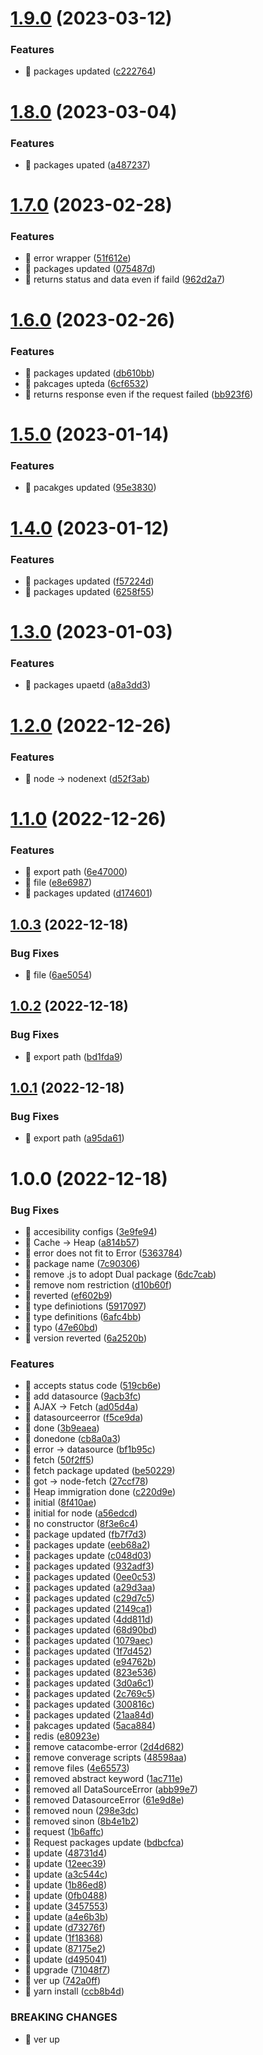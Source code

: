 # [1.9.0](https://github.com/jamashita/catacombe/compare/v1.8.0...v1.9.0) (2023-03-12)


### Features

* 🎸 packages updated ([c222764](https://github.com/jamashita/catacombe/commit/c222764f9d53973f089f3e9971c13273f4e3d758))

# [1.8.0](https://github.com/jamashita/catacombe/compare/v1.7.0...v1.8.0) (2023-03-04)


### Features

* 🎸 packages upated ([a487237](https://github.com/jamashita/catacombe/commit/a487237f7097897012e025f05a6a378557f76ec4))

# [1.7.0](https://github.com/jamashita/catacombe/compare/v1.6.0...v1.7.0) (2023-02-28)


### Features

* 🎸 error wrapper ([51f612e](https://github.com/jamashita/catacombe/commit/51f612efd50ca04c212c0e95d13c8effeb1386ba))
* 🎸 packages updated ([075487d](https://github.com/jamashita/catacombe/commit/075487debab6251626cbb2b0956e0bcfee56d207))
* 🎸 returns status and data even if faild ([962d2a7](https://github.com/jamashita/catacombe/commit/962d2a78e7b37c5869fb4a5412ab6c4022c34a47))

# [1.6.0](https://github.com/jamashita/catacombe/compare/v1.5.0...v1.6.0) (2023-02-26)


### Features

* 🎸 packages updated ([db610bb](https://github.com/jamashita/catacombe/commit/db610bbeaae3ec0a4772ac59d56f814263b660e9))
* 🎸 pakcages upteda ([6cf6532](https://github.com/jamashita/catacombe/commit/6cf6532c8be47b7b9331790657f070f19207a06c))
* 🎸 returns response even if the request failed ([bb923f6](https://github.com/jamashita/catacombe/commit/bb923f69b5f95dcfbf429e0d90ad8dded3e3450b))

# [1.5.0](https://github.com/jamashita/catacombe/compare/v1.4.0...v1.5.0) (2023-01-14)


### Features

* 🎸 pacakges updated ([95e3830](https://github.com/jamashita/catacombe/commit/95e38307e437766b86954cf4a7a1ff1715c24bef))

# [1.4.0](https://github.com/jamashita/catacombe/compare/v1.3.0...v1.4.0) (2023-01-12)


### Features

* 🎸 packages updated ([f57224d](https://github.com/jamashita/catacombe/commit/f57224d45c3585c643db1aec6d298f334ee19487))
* 🎸 packages updated ([6258f55](https://github.com/jamashita/catacombe/commit/6258f55444b544561a6976d7916319f6ccd91bc1))

# [1.3.0](https://github.com/jamashita/catacombe/compare/v1.2.0...v1.3.0) (2023-01-03)


### Features

* 🎸 packages upaetd ([a8a3dd3](https://github.com/jamashita/catacombe/commit/a8a3dd3a00ae10667e8b9410387cd15e5c69a40b))

# [1.2.0](https://github.com/jamashita/catacombe/compare/v1.1.0...v1.2.0) (2022-12-26)


### Features

* 🎸 node -> nodenext ([d52f3ab](https://github.com/jamashita/catacombe/commit/d52f3ab0c994af2b873aab4447fc75f9527deaff))

# [1.1.0](https://github.com/jamashita/catacombe/compare/v1.0.3...v1.1.0) (2022-12-26)


### Features

* 🎸 export path ([6e47000](https://github.com/jamashita/catacombe/commit/6e470000c1173d89ce7155f72ae2787e0fae218b))
* 🎸 file ([e8e6987](https://github.com/jamashita/catacombe/commit/e8e6987973460681a072bfc108ae9a5a0e4f8524))
* 🎸 packages updated ([d174601](https://github.com/jamashita/catacombe/commit/d174601364e342f9ab70404a8bd85f8ffe81032f))

## [1.0.3](https://github.com/jamashita/catacombe/compare/v1.0.2...v1.0.3) (2022-12-18)


### Bug Fixes

* 🐛 file ([6ae5054](https://github.com/jamashita/catacombe/commit/6ae5054deb2caecf8618c54293d4d518d1cd364e))

## [1.0.2](https://github.com/jamashita/catacombe/compare/v1.0.1...v1.0.2) (2022-12-18)


### Bug Fixes

* 🐛 export path ([bd1fda9](https://github.com/jamashita/catacombe/commit/bd1fda9a1c545b2a07daf6a77c0b16becc4571b3))

## [1.0.1](https://github.com/jamashita/catacombe/compare/v1.0.0...v1.0.1) (2022-12-18)


### Bug Fixes

* 🐛 export path ([a95da61](https://github.com/jamashita/catacombe/commit/a95da6195788dc63aa5ee785b9f0c465a73594e7))

# 1.0.0 (2022-12-18)


### Bug Fixes

* 🐛 accesibility configs ([3e9fe94](https://github.com/jamashita/catacombe/commit/3e9fe94a481f4ce70d4a76209e737faa1c54799b))
* 🐛 Cache -> Heap ([a814b57](https://github.com/jamashita/catacombe/commit/a814b578d93f01581680068433afabb30563a02e))
* 🐛 error does not fit to Error ([5363784](https://github.com/jamashita/catacombe/commit/53637844d457a31120fa46b3e3c59b353c8d2649))
* 🐛 package name ([7c90306](https://github.com/jamashita/catacombe/commit/7c903067ecb957d1d9e853909bccc78ab854b095))
* 🐛 remove .js to adopt Dual package ([6dc7cab](https://github.com/jamashita/catacombe/commit/6dc7cab884d1d9e008fa1d7fdc3857c6854a2d6a))
* 🐛 remove nom restriction ([d10b60f](https://github.com/jamashita/catacombe/commit/d10b60f5649d1346beb20766f93d24b0abbf6bb7))
* 🐛 reverted ([ef602b9](https://github.com/jamashita/catacombe/commit/ef602b94d2b336c3197ada78bbf3024bc8cbdef2))
* 🐛 type definiotions ([5917097](https://github.com/jamashita/catacombe/commit/59170971f91e2f679be316ef939ccacb942f42de))
* 🐛 type definitions ([6afc4bb](https://github.com/jamashita/catacombe/commit/6afc4bbc2c918165de7a8e4fbf68f6c4e41d332d))
* 🐛 typo ([47e60bd](https://github.com/jamashita/catacombe/commit/47e60bdb20fb3335235a54ec202d2973486d7221))
* 🐛 version reverted ([6a2520b](https://github.com/jamashita/catacombe/commit/6a2520babaa8b207c53e499e5b7b6ec6be6597a5))


### Features

* 🎸 accepts status code ([519cb6e](https://github.com/jamashita/catacombe/commit/519cb6ebd477844ab542adf75a750fa364a90b0a))
* 🎸 add datasource ([9acb3fc](https://github.com/jamashita/catacombe/commit/9acb3fc14be842655eae52df180a8e8f993c229b))
* 🎸 AJAX -> Fetch ([ad05d4a](https://github.com/jamashita/catacombe/commit/ad05d4ac79087295e26fc3229bc5436bf8b4dbe4))
* 🎸 datasourceerror ([f5ce9da](https://github.com/jamashita/catacombe/commit/f5ce9da54c1da7715acd0488bee6ead89a91679a))
* 🎸 done ([3b9eaea](https://github.com/jamashita/catacombe/commit/3b9eaead38785d097c8dccdcc94b3243873a9c1e))
* 🎸 donedone ([cb8a0a3](https://github.com/jamashita/catacombe/commit/cb8a0a32a8976744e041d93357cdc7e48916ccf5))
* 🎸 error -> datasource ([bf1b95c](https://github.com/jamashita/catacombe/commit/bf1b95c1f591893654296a00ba5683a5665cdea8))
* 🎸 fetch ([50f2ff5](https://github.com/jamashita/catacombe/commit/50f2ff5640668c4b8660c7d756ac5dacee20a7f0))
* 🎸 fetch package updated ([be50229](https://github.com/jamashita/catacombe/commit/be50229fbe9068afd86e0e67c7c50ec6e1140de3))
* 🎸 got -> node-fetch ([27ccf78](https://github.com/jamashita/catacombe/commit/27ccf78e4aaa844294d24ba85afa98d67861b104))
* 🎸 Heap immigration done ([c220d9e](https://github.com/jamashita/catacombe/commit/c220d9e1bd02acde5fe4b7c8bd0953b584e31389))
* 🎸 initial ([8f410ae](https://github.com/jamashita/catacombe/commit/8f410aeebe0ed83e0a2d0466af39bcea40cadf99))
* 🎸 initial for node ([a56edcd](https://github.com/jamashita/catacombe/commit/a56edcd67df009ded64b8b230750a141beaed1d5))
* 🎸 no constructor ([8f3e6c4](https://github.com/jamashita/catacombe/commit/8f3e6c4259e8ee12c057aa7c0a15381a5d2717a5))
* 🎸 package updated ([fb7f7d3](https://github.com/jamashita/catacombe/commit/fb7f7d36ab49ad91c1361d2dcb430967ed4d630c))
* 🎸 packages update ([eeb68a2](https://github.com/jamashita/catacombe/commit/eeb68a2b60321e14fa2da4ddbc6ce885beeef721))
* 🎸 packages update ([c048d03](https://github.com/jamashita/catacombe/commit/c048d03bf2aa5645c89df67ae62a3a16f72ee1dd))
* 🎸 packages updated ([932adf3](https://github.com/jamashita/catacombe/commit/932adf313816d6abdfc1c63cf22c8a14d8dfef77))
* 🎸 packages updated ([0ee0c53](https://github.com/jamashita/catacombe/commit/0ee0c537ca9cbae19992f3bb64b295d42ac24ebb))
* 🎸 packages updated ([a29d3aa](https://github.com/jamashita/catacombe/commit/a29d3aaa8cd012e193ea27a033521094b3ac89c8))
* 🎸 packages updated ([c29d7c5](https://github.com/jamashita/catacombe/commit/c29d7c5fbbc51c7bbf4a4360df7d00c5a3a89bbf))
* 🎸 packages updated ([2149ca1](https://github.com/jamashita/catacombe/commit/2149ca1b0c99c32f1bc7079fcae9ebc88109699e))
* 🎸 packages updated ([4dd811d](https://github.com/jamashita/catacombe/commit/4dd811d46de42861196dcb5ca1862198a23cc1aa))
* 🎸 packages updated ([68d90bd](https://github.com/jamashita/catacombe/commit/68d90bd263e193b7f0788e333486381888b6855c))
* 🎸 packages updated ([1079aec](https://github.com/jamashita/catacombe/commit/1079aec1c4db59bf958ed43d9fac44f800c0d40e))
* 🎸 packages updated ([1f7d452](https://github.com/jamashita/catacombe/commit/1f7d45245edfc3094e6554ef081f72191ab5d35f))
* 🎸 packages updated ([e94762b](https://github.com/jamashita/catacombe/commit/e94762b83dfc515340a71b3e8732799deac0873e))
* 🎸 packages updated ([823e536](https://github.com/jamashita/catacombe/commit/823e53624cad0630c9a6054c580b16c588c2ce3c))
* 🎸 packages updated ([3d0a6c1](https://github.com/jamashita/catacombe/commit/3d0a6c1442693962e8b8ef9a3290f227cf6878a7))
* 🎸 packages updated ([2c769c5](https://github.com/jamashita/catacombe/commit/2c769c5832aaf121368fb91a4995eceba5b247c8))
* 🎸 packages updated ([300816c](https://github.com/jamashita/catacombe/commit/300816c3907d2e85e8f532ac54ced20a0089c1c6))
* 🎸 packages updated ([21aa84d](https://github.com/jamashita/catacombe/commit/21aa84d03a0d9a0524c46106cb46591df7c0bb69))
* 🎸 pakcages updated ([5aca884](https://github.com/jamashita/catacombe/commit/5aca884c3dd3e88b3200066e094ea0417284089d))
* 🎸 redis ([e80923e](https://github.com/jamashita/catacombe/commit/e80923ecb2feedef18f4869e9a5d3bde736c819d))
* 🎸 remove catacombe-error ([2d4d682](https://github.com/jamashita/catacombe/commit/2d4d682f4dcdbfa5731fc7f7ff435d05f508c291))
* 🎸 remove converage scripts ([48598aa](https://github.com/jamashita/catacombe/commit/48598aa6a454a7b046d860f7217ba2abbf119bb1))
* 🎸 remove files ([4e65573](https://github.com/jamashita/catacombe/commit/4e65573e0ebe24c23da4070f9cdf1362cfa4b911))
* 🎸 removed abstract keyword ([1ac711e](https://github.com/jamashita/catacombe/commit/1ac711eb7d41cc36b4804f49f771c04eb9a650f6))
* 🎸 removed all DataSourceError ([abb99e7](https://github.com/jamashita/catacombe/commit/abb99e7eb451d781bd023ed497aa0c3369d8e590))
* 🎸 removed DatasourceError ([61e9d8e](https://github.com/jamashita/catacombe/commit/61e9d8e106bd255c3f1052b7f3b3500c0340c389))
* 🎸 removed noun ([298e3dc](https://github.com/jamashita/catacombe/commit/298e3dc5db1d9cf2e7199f0b6f3e01a398801467))
* 🎸 removed sinon ([8b4e1b2](https://github.com/jamashita/catacombe/commit/8b4e1b2e5e2ef59d93859da68b92d3c5dd99acc1))
* 🎸 request ([1b6affc](https://github.com/jamashita/catacombe/commit/1b6affc6095b751ce4349bc0e3ac2c0bf7312847))
* 🎸 Request packages update ([bdbcfca](https://github.com/jamashita/catacombe/commit/bdbcfcaa8571a869bc54c9f701045a9f14d67cb4))
* 🎸 update ([48731d4](https://github.com/jamashita/catacombe/commit/48731d4c8e62eafb81681dadec75e52be380880b))
* 🎸 update ([12eec39](https://github.com/jamashita/catacombe/commit/12eec396b07ea5c6dffae89680bef91c2d3c5d80))
* 🎸 update ([a3c544c](https://github.com/jamashita/catacombe/commit/a3c544c5eef23789181c82957ada8cecaeeec01f))
* 🎸 update ([1b86ed8](https://github.com/jamashita/catacombe/commit/1b86ed8a0ba1c4ebb485fe58550e0d8ba1b034e3))
* 🎸 update ([0fb0488](https://github.com/jamashita/catacombe/commit/0fb048801ef034adfbcafc9af6f0ae6b92329548))
* 🎸 update ([3457553](https://github.com/jamashita/catacombe/commit/345755339bd4c8953750611f2412a182c35960f6))
* 🎸 update ([a4e6b3b](https://github.com/jamashita/catacombe/commit/a4e6b3bbeaa41bed0a9fac179b4311812f5ba91c))
* 🎸 update ([d73276f](https://github.com/jamashita/catacombe/commit/d73276f93306847cbf863934437c99755a1798e8))
* 🎸 update ([1f18368](https://github.com/jamashita/catacombe/commit/1f183682b59fef1c1768d2a785d8e79afc20a14a))
* 🎸 update ([87175e2](https://github.com/jamashita/catacombe/commit/87175e2eafb381b74d8186c103621fa8e48f1a32))
* 🎸 update ([d495041](https://github.com/jamashita/catacombe/commit/d495041a9ea93ea2d5448b411a54de1d8ab21229))
* 🎸 upgrade ([71048f7](https://github.com/jamashita/catacombe/commit/71048f7ca0cdafd5410b1cc8b6fc628f3c6322ec))
* 🎸 ver up ([742a0ff](https://github.com/jamashita/catacombe/commit/742a0fffd8af41f3ba29a6707ec28d8b7477a67f))
* 🎸 yarn install ([ccb8b4d](https://github.com/jamashita/catacombe/commit/ccb8b4dba443ddbdd5de5be270a94ff14dcb8296))


### BREAKING CHANGES

* 🧨 ver up
